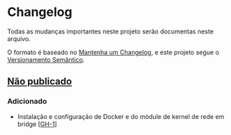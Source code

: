 # Changelog

Todas as mudanças importantes neste projeto serão documentas neste arquivo.

O formato é baseado no [Mantenha um Changelog](https://keepachangelog.com/pt-BR/1.0.0/),
e este projeto segue o [Versionamento Semântico](https://semver.org/lang/pt-BR/spec/v2.0.0.html).

## [Não publicado]
### Adicionado
- Instalação e configuração de Docker e do módule de kernel de rede em bridge [[GH-1](https://github.com/mentoriaiac/iac_role_runtime/pull/1)]

[Não publicado]: https://github.com/mentoriaiac/iac_role_runtime
